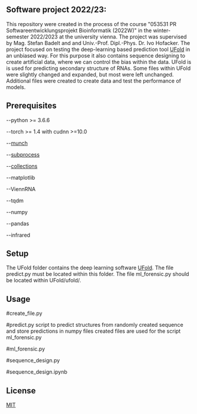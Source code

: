 ## Software project 2022/23:

This repository were created in the process of the course "053531 PR Softwareentwicklungsprojekt Bioinformatik (2022W)" in the winter-semester 2022/2023 at the university vienna. The project was supervised by Mag. Stefan Badelt and and Univ.-Prof. Dipl.-Phys. Dr. Ivo Hofacker.
The project focused on testing the deep-learning based prediction tool [UFold](https://github.com/uci-cbcl/UFold) in an unbiased way. For this purpose it also contains sequence designing to create artificial data, where we can control the bias within the data. 
UFold is is used for predicting secondary structure of RNAs. Some files within UFold were slightly changed and expanded, but most were left unchanged. Additional files were created to create data and test the performance of models.

## Prerequisites
--python >= 3.6.6

--torch >= 1.4 with cudnn >=10.0

--[munch](https://pypi.org/project/munch/2.0.2/)

--[subprocess](https://docs.python.org/3/library/subprocess.html)

--[collections](https://docs.python.org/2.7/library/collections.html#)

--matplotlib

--ViennRNA

--tqdm

--numpy

--pandas

--infrared

## Setup

The UFold folder contains the deep learning software [UFold](https://github.com/uci-cbcl/UFold). The file predict.py must be located within this folder. The file ml_forensic.py should be located within UFold/ufold/.

## Usage

#create_file.py


#predict.py
script to predict structures from randomly created sequence and store predictions in numpy files
created files are used for the script ml_forensic.py


#ml_forensic.py


#sequence_design.py

#sequence_design.ipynb


## 

## License

[MIT](https://choosealicense.com/licenses/mit/)




